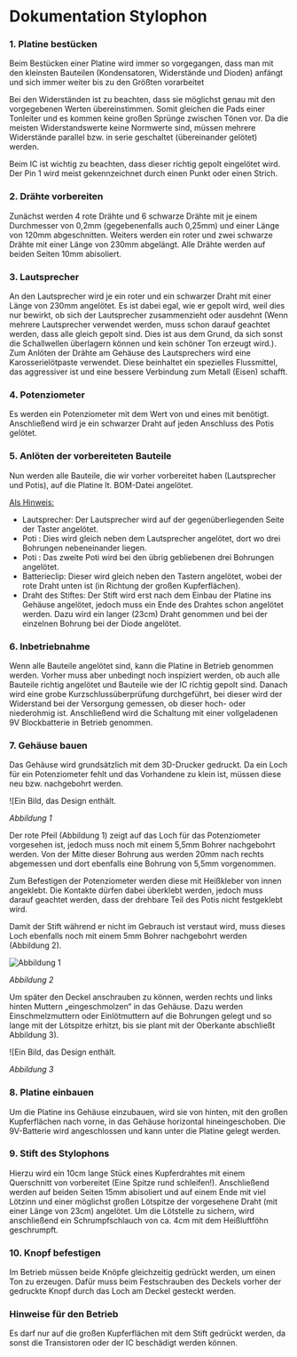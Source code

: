 # Dokumentation Stylophon

### 1. Platine bestücken

Beim Bestücken einer Platine wird immer so vorgegangen, dass man mit den kleinsten Bauteilen (Kondensatoren, Widerstände und Dioden) anfängt und sich immer weiter bis zu den Größten vorarbeitet

Bei den Widerständen ist zu beachten, dass sie möglichst genau mit den vorgegebenen Werten übereinstimmen. Somit gleichen die Pads einer Tonleiter und es kommen keine großen Sprünge zwischen Tönen vor. Da die meisten Widerstandswerte keine Normwerte sind, müssen mehrere Widerstände parallel bzw. in serie geschaltet (übereinander gelötet) werden.

Beim IC ist wichtig zu beachten, dass dieser richtig gepolt eingelötet wird. Der Pin 1 wird meist gekennzeichnet durch einen Punkt oder einen Strich.

### 2. Drähte vorbereiten

Zunächst werden 4 rote Drähte und 6 schwarze Drähte mit je einem Durchmesser von 0,2mm (gegebenenfalls auch 0,25mm) und einer Länge von 120mm abgeschnitten. Weiters werden ein roter und zwei schwarze Drähte mit einer Länge von 230mm abgelängt. Alle Drähte werden auf beiden Seiten 10mm abisoliert.

### 3. Lautsprecher

An den Lautsprecher wird je ein roter und ein schwarzer Draht mit einer Länge von 230mm angelötet. Es ist dabei egal, wie er gepolt wird, weil dies nur bewirkt, ob sich der Lautsprecher zusammenzieht oder ausdehnt (Wenn mehrere Lautsprecher verwendet werden, muss schon darauf geachtet werden, dass alle gleich gepolt sind. Dies ist aus dem Grund, da sich sonst die Schallwellen überlagern können und kein schöner Ton erzeugt wird.). Zum Anlöten der Drähte am Gehäuse des Lautsprechers wird eine Karosserielötpaste verwendet. Diese beinhaltet ein spezielles Flussmittel, das aggressiver ist und eine bessere Verbindung zum Metall (Eisen) schafft.

### 4. Potenziometer

Es werden ein Potenziometer mit dem Wert von und eines mit benötigt. Anschließend wird je ein schwarzer Draht auf jeden Anschluss des Potis gelötet.

### 5. Anlöten der vorbereiteten Bauteile

Nun werden alle Bauteile, die wir vorher vorbereitet haben (Lautsprecher und Potis), auf die Platine lt. BOM-Datei angelötet.

<u>Als Hinweis:</u>

- Lautsprecher: Der Lautsprecher wird auf der gegenüberliegenden Seite der Taster angelötet.
- Poti : Dies wird gleich neben dem Lautsprecher angelötet, dort wo drei Bohrungen nebeneinander liegen.
- Poti : Das zweite Poti wird bei den übrig gebliebenen drei Bohrungen angelötet.
- Batterieclip: Dieser wird gleich neben den Tastern angelötet, wobei der rote Draht unten ist (in Richtung der großen Kupferflächen).
- Draht des Stiftes: Der Stift wird erst nach dem Einbau der Platine ins Gehäuse angelötet, jedoch muss ein Ende des Drahtes schon angelötet werden. Dazu wird ein langer (23cm) Draht genommen und bei der einzelnen Bohrung bei der Diode angelötet.

### 6. Inbetriebnahme

Wenn alle Bauteile angelötet sind, kann die Platine in Betrieb genommen werden. Vorher muss aber unbedingt noch inspiziert werden, ob auch alle Bauteile richtig angelötet und Bauteile wie der IC richtig gepolt sind. Danach wird eine grobe Kurzschlussüberprüfung durchgeführt, bei dieser wird der Widerstand bei der Versorgung gemessen, ob dieser hoch- oder niederohmig ist. Anschließend wird die Schaltung mit einer vollgeladenen 9V Blockbatterie in Betrieb genommen.

### 7. Gehäuse bauen

Das Gehäuse wird grundsätzlich mit dem 3D-Drucker gedruckt. Da ein Loch für ein Potenziometer fehlt und das Vorhandene zu klein ist, müssen diese neu bzw. nachgebohrt werden.

![Ein Bild, das Design enthält.

_Abbildung 1_

Der rote Pfeil (Abbildung 1) zeigt auf das Loch für das Potenziometer vorgesehen ist, jedoch muss noch mit einem 5,5mm Bohrer nachgebohrt werden. Von der Mitte dieser Bohrung aus werden 20mm nach rechts abgemessen und dort ebenfalls eine Bohrung von 5,5mm vorgenommen.

Zum Befestigen der Potenziometer werden diese mit Heißkleber von innen angeklebt. Die Kontakte dürfen dabei überklebt werden, jedoch muss darauf geachtet werden, dass der drehbare Teil des Potis nicht festgeklebt wird.

Damit der Stift während er nicht im Gebrauch ist verstaut wird, muss dieses Loch ebenfalls noch mit einem 5mm Bohrer nachgebohrt werden (Abbildung 2).

![Abbildung 1](Pfad/zur/Datei)


_Abbildung 2_

Um später den Deckel anschrauben zu können, werden rechts und links hinten Muttern „eingeschmolzen“ in das Gehäuse. Dazu werden Einschmelzmuttern oder Einlötmuttern auf die Bohrungen gelegt und so lange mit der Lötspitze erhitzt, bis sie plant mit der Oberkante abschließt Abbildung 3).

![Ein Bild, das Design enthält.


_Abbildung 3_

### 8. Platine einbauen

Um die Platine ins Gehäuse einzubauen, wird sie von hinten, mit den großen Kupferflächen nach vorne, in das Gehäuse horizontal hineingeschoben. Die 9V-Batterie wird angeschlossen und kann unter die Platine gelegt werden.

### 9. Stift des Stylophons

Hierzu wird ein 10cm lange Stück eines Kupferdrahtes mit einem Querschnitt von vorbereitet (Eine Spitze rund schleifen!). Anschließend werden auf beiden Seiten 15mm abisoliert und auf einem Ende mit viel Lötzinn und einer möglichst großen Lötspitze der vorgesehene Draht (mit einer Länge von 23cm) angelötet. Um die Lötstelle zu sichern, wird anschließend ein Schrumpfschlauch von ca. 4cm mit dem Heißluftföhn geschrumpft.

### 10. Knopf befestigen

Im Betrieb müssen beide Knöpfe gleichzeitig gedrückt werden, um einen Ton zu erzeugen. Dafür muss beim Festschrauben des Deckels vorher der gedruckte Knopf durch das Loch am Deckel gesteckt werden.

### Hinweise für den Betrieb

Es darf nur auf die großen Kupferflächen mit dem Stift gedrückt werden, da sonst die Transistoren oder der IC beschädigt werden können.
